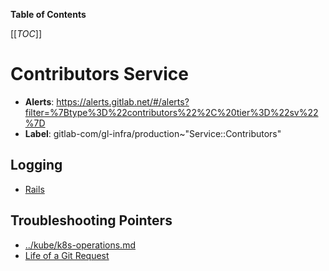 <!-- MARKER: do not edit this section directly. Edit services/service-catalog.yml then run scripts/generate-docs -->

**Table of Contents**

[[_TOC_]]

# Contributors Service

* **Alerts**: <https://alerts.gitlab.net/#/alerts?filter=%7Btype%3D%22contributors%22%2C%20tier%3D%22sv%22%7D>
* **Label**: gitlab-com/gl-infra/production~"Service::Contributors"

## Logging

* [Rails](/home/contributors/app/log/production.log)

## Troubleshooting Pointers

* [../kube/k8s-operations.md](../kube/k8s-operations.md)
* [Life of a Git Request](../tutorials/overview_life_of_a_git_request.md)
<!-- END_MARKER -->

<!-- ## Summary -->

<!-- ## Architecture -->

<!-- ## Performance -->

<!-- ## Scalability -->

<!-- ## Availability -->

<!-- ## Durability -->

<!-- ## Security/Compliance -->

<!-- ## Monitoring/Alerting -->

<!-- ## Links to further Documentation -->
